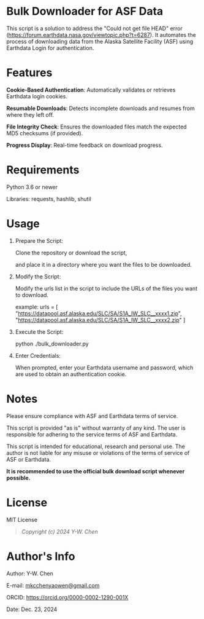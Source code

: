 # Bulk Downloader for ASF Data

This script is a solution to address the "Could not get file HEAD" error (https://forum.earthdata.nasa.gov/viewtopic.php?t=6287).
It automates the process of downloading data from the Alaska Satellite Facility (ASF) using Earthdata Login for authentication. 



# Features

**Cookie-Based Authentication**: Automatically validates or retrieves Earthdata login cookies.

**Resumable Downloads**: Detects incomplete downloads and resumes from where they left off.

**File Integrity Check**: Ensures the downloaded files match the expected MD5 checksums (if provided).

**Progress Display**: Real-time feedback on download progress.



# Requirements

Python 3.6 or newer

Libraries: requests, hashlib, shutil



# Usage

1. Prepare the Script:

   Clone the repository or download the script,

   and place it in a directory where you want the files to be downloaded.

2. Modify the Script:

   Modify the urls list in the script to include the URLs of the files you want to download. 

   example:
         urls = [
        "https://datapool.asf.alaska.edu/SLC/SA/S1A_IW_SLC__xxxx1.zip",
        "https://datapool.asf.alaska.edu/SLC/SA/S1A_IW_SLC__xxxx2.zip"
        ]
   
3. Execute the Script:

   python ./bulk_downloader.py

4. Enter Credentials:

   When prompted, enter your Earthdata username and password, which are used to obtain an authentication cookie.



# Notes

Please ensure compliance with ASF and Earthdata terms of service.

This script is provided "as is" without warranty of any kind. The user is responsible for adhering to the service terms of ASF and Earthdata.

This script is intended for educational, research and personal use. The author is not liable for any misuse or violations of the terms of service of ASF or Earthdata.

**It is recommended to use the official bulk download script whenever possible.**



# License

MIT License

>*Copyright (c) 2024 Y-W. Chen*



# Author's Info

Author: Y-W. Chen

E-mail: mkcchenyaowen@gmail.com

ORCID: https://orcid.org/0000-0002-1290-001X

Date: Dec. 23, 2024
